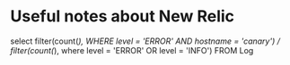 # Useful notes about New Relic

select filter(count(*), WHERE level = 'ERROR' AND  hostname = 'canary') / filter(count(*), where level = 'ERROR' OR level = 'INFO') FROM Log
